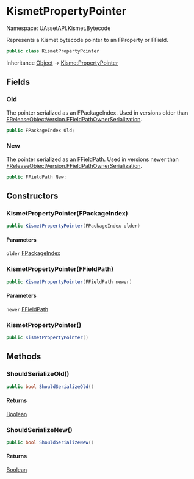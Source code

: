 # KismetPropertyPointer

Namespace: UAssetAPI.Kismet.Bytecode

Represents a Kismet bytecode pointer to an FProperty or FField.

```csharp
public class KismetPropertyPointer
```

Inheritance [Object](https://docs.microsoft.com/en-us/dotnet/api/system.object) → [KismetPropertyPointer](./uassetapi.kismet.bytecode.kismetpropertypointer.md)

## Fields

### **Old**

The pointer serialized as an FPackageIndex. Used in versions older than [FReleaseObjectVersion.FFieldPathOwnerSerialization](./uassetapi.customversions.freleaseobjectversion.md#ffieldpathownerserialization).

```csharp
public FPackageIndex Old;
```

### **New**

The pointer serialized as an FFieldPath. Used in versions newer than [FReleaseObjectVersion.FFieldPathOwnerSerialization](./uassetapi.customversions.freleaseobjectversion.md#ffieldpathownerserialization).

```csharp
public FFieldPath New;
```

## Constructors

### **KismetPropertyPointer(FPackageIndex)**

```csharp
public KismetPropertyPointer(FPackageIndex older)
```

#### Parameters

`older` [FPackageIndex](./uassetapi.unrealtypes.fpackageindex.md)<br>

### **KismetPropertyPointer(FFieldPath)**

```csharp
public KismetPropertyPointer(FFieldPath newer)
```

#### Parameters

`newer` [FFieldPath](./uassetapi.unrealtypes.ffieldpath.md)<br>

### **KismetPropertyPointer()**

```csharp
public KismetPropertyPointer()
```

## Methods

### **ShouldSerializeOld()**

```csharp
public bool ShouldSerializeOld()
```

#### Returns

[Boolean](https://docs.microsoft.com/en-us/dotnet/api/system.boolean)<br>

### **ShouldSerializeNew()**

```csharp
public bool ShouldSerializeNew()
```

#### Returns

[Boolean](https://docs.microsoft.com/en-us/dotnet/api/system.boolean)<br>
